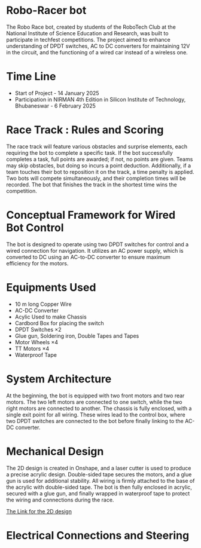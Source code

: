 # Robo-Racer bot

The Robo Race bot, created by students of the RoboTech Club at the National Institute of Science Education and Research, was built to participate in techfest competitions. The project aimed to enhance understanding of DPDT switches, AC to DC converters for maintaining 12V in the circuit, and the functioning of a wired car instead of a wireless one.

# Time Line

- Start of Project - 14 January 2025
- Participation in NIRMAN 4th Edition in Silicon Institute of Technology, Bhubaneswar - 6 February 2025

# Race Track : Rules and Scoring

The race track will feature various obstacles and surprise elements, each requiring the bot to complete a specific task. If the bot successfully completes a task, full points are awarded; if not, no points are given. Teams may skip obstacles, but doing so incurs a point deduction. Additionally, if a team touches their bot to reposition it on the track, a time penalty is applied. Two bots will compete simultaneously, and their completion times will be recorded. The bot that finishes the track in the shortest time wins the competition.

# Conceptual Framework for Wired Bot Control 

The bot is designed to operate using two DPDT switches for control and a wired connection for navigation. It utilizes an AC power supply, which is converted to DC using an AC-to-DC converter to ensure maximum efficiency for the motors.

# Equipments Used

- 10 m long Copper Wire
- AC-DC Converter
- Acylic Used to make Chassis
- Cardbord Box for placing the switch
- DPDT Switches ×2
- Glue gun, Soldering iron, Double Tapes and Tapes
- Motor Wheels ×4
- TT Motors ×4
- Waterproof Tape

# System Architecture

At the beginning, the bot is equipped with two front motors and two rear motors. The two left motors are connected to one switch, while the two right motors are connected to another. The chassis is fully enclosed, with a single exit point for all wiring. These wires lead to the control box, where two DPDT switches are connected to the bot before finally linking to the AC-DC converter.


# Mechanical Design

The 2D design is created in Onshape, and a laser cutter is used to produce a precise acrylic design. Double-sided tape secures the motors, and a glue gun is used for additional stability. All wiring is firmly attached to the base of the acrylic with double-sided tape. The bot is then fully enclosed in acrylic, secured with a glue gun, and finally wrapped in waterproof tape to protect the wiring and connections during the race.

[The Link for the 2D design](https://cad.onshape.com/documents/d82813d081fd772694425e77/w/5dc70dbbabd8a3c58374bf99/e/4a447ad0531e1195e50dc866)

# Electrical Connections and Steering



